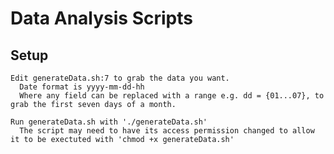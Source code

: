 # Data Analysis Scripts

## Setup

    Edit generateData.sh:7 to grab the data you want.
      Date format is yyyy-mm-dd-hh
      Where any field can be replaced with a range e.g. dd = {01...07}, to grab the first seven days of a month.

    Run generateData.sh with './generateData.sh'
      The script may need to have its access permission changed to allow it to be exectuted with 'chmod +x generateData.sh'
